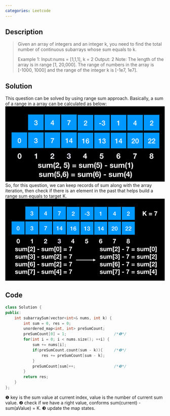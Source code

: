 ```yaml
---
categories: Leetcode
---
```


## Description
>Given an array of integers and an integer k, you need to find the total number of continuous subarrays whose sum equals to k.
>
>Example 1:
Input:nums = [1,1,1], k = 2
Output: 2
Note:
The length of the array is in range [1, 20,000].
The range of numbers in the array is [-1000, 1000] and the range of the integer k is [-1e7, 1e7].

## Solution
This question can be solved by using range sum approach. Basically, a sum of a range in a array can be calculated as below:  
![Alt text](../media/pic/560_1.png)
So, for this question, we can keep records of sum along with the array iteration, then check if there is an element in the past that helps build a range sum equals to target K.  
![Alt text](../media/pic/560_2.png)


## Code
``` cpp
class Solution {
public:
    int subarraySum(vector<int>& nums, int k) {
        int sum = 0, res = 0;
        unordered_map<int, int> preSumCount;
        preSumCount[0] = 1;                     /*❶*/
        for(int i = 0; i < nums.size(); ++i) {
            sum += nums[i];
            if(preSumCount.count(sum - k)){     /*❷*/
                res += preSumCount[sum - k];
            }
            preSumCount[sum]++;                 /*❸*/
        }
        return res;
    }
};
```
❶ key is the sum value at current index, value is the number of current sum value.
❷ check if we have a right value, conforms sum(current) - sum(aValue) = K.
❸ update the map states.
